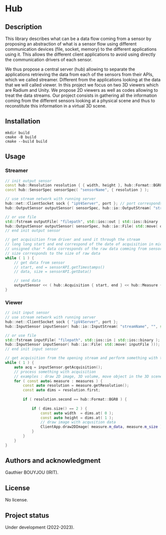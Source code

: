 # Hub

## Description
This library describes what can be a data flow coming from a sensor by proposing an abstraction of what is a sensor flow using different communication devices (file, socket, memory) to the different applications using it. This allows the different client applications to avoid using directly the communication drivers of each sensor. 

We thus propose a central server (hub) allowing to separate the applications retrieving the data from each of the sensors from their APIs, which we called streamer. Different from the applications looking at the data that we will called viewer. In this project we focus on two 3D viewers which are Radium and Unity. We propose 2D viewers as well as codes allowing to treat the data streams. Our project consists in gathering all the information coming from the different sensors looking at a physical scene and thus to reconstitute this information in a virtual 3D scene. 

## Installation
```
mkdir build
cmake -B build
cmake --build build
```

## Usage
### Streamer
```cpp
// init output sensor
const hub::Resolution resolution { { width, height }, hub::Format::BGR8 };
const hub::SensorSpec sensorSpec( "sensorName", { resolution } );

// use stream network with running server
hub::net::ClientSocket sock { "ipV4Server", port }; // port corresponds to the number of oppened service within the server
hub::OutputSensor outputSensor( sensorSpec, hub::io::OutputStream( "streamName", std::move ( sock ) ) );

// or use file
std::fstream outputFile( "filepath", std::ios::out | std::ios::binary | std::ios::trunc );
hub::OutputSensor outputSensor( sensorSpec, hub::io::File( std::move( outputFile ) ) );
// end init output sensor

// get acquisition from driver and send it through the stream
// long long start and end correspond of the date of acquisition in microseconds (timestamp)
// unsigned char * data corresponds of the raw data comming from sensor (get by the sensor manufacturer's api)
// size corresponds to the size of raw data
while ( 1 ) {
    // get data from sensor
    // start, end = sensorAPI.getTimestamps()
    // data, size = sensorAPI.getData()

    // send data
    outputSensor << ( hub::Acquisition { start, end } << hub::Measure { data, size, resolution });
}
```

### Viewer
```cpp
// init input sensor
// use stream network with running server
hub::net::ClientSocket sock { "ipV4Server", port };
hub::InputSensor inputSensor( hub::io::InputStream( "streamName", "", std::move( sock ) ) );

// or use file
std::fstream inputFile( "filepath", std::ios::in | std::ios::binary );
hub::InputSensor inputSensor( hub::io::File( std::move( inputFile )));
// end init input sensor

// get acquisition from the opening stream and perform something with the sensor data 
while ( 1 ) {
    auto acq = inputSensor.getAcquisition();
    // process something with acquisition
    // examples : draw 2D image, 3D volume, move object in the 3D scene, apply transformation matrix, etc.
    for ( const auto& measure : measures ) {
        const auto resolution = measure.getResolution();
	    const auto dims = resolution.first;
        
        if ( resolution.second == hub::Format::BGR8 ) {
            
            if ( dims.size() == 2 ) {
                const auto width  = dims.at( 0 );
                const auto height = dims.at( 1 );
                // draw image with acqusition data
                ClientApp.draw2DImage( measure.m_data, measure.m_size );
            }
        }
    }
}
```

## Authors and acknowledgment
Gauthier BOUYJOU (IRIT).

## License
No license.

## Project status
Under development (2022-2023).
